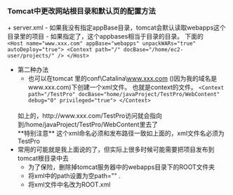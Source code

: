 <h3>Tomcat中更改网站根目录和默认页的配置方法</h3>
+ server.xml    
    - 如果我没有指定appBase目录，tomcat会默认读取webapps这个目录里的项目 
    -  如果指定了，这个appbases相当于目录的目录。
   下面的<Context path ="/" docBase="/home/ec2-user/projects/" 当http://www.xxx.com/ 中的最后一个'/'
   进行去访问时，会指向实际目录/home/ec2-user/projects/
   我这样做其实是想把项目内容直接通过http://www.xxx.com来访问
   
   ``   <Host name="www.xxx.com" appBase="webapps"
               unpackWARs="true" autoDeploy="true">
        	   <Context path="/" docBase="/home/ec2-user/projects/" />
         </Host>``
  
 + 第二种办法
    - 也可以在tomcat 里的conf\Catalina\www.xxx.com
    ()因为我的域名是www.xxx.com)下创建一个xml文件。
    也就是context的文件。
    ``<Context path="/TestPro" docBase="home/javaProject/TestPro/WebContent" debug="0" privileged="true">
      </Context>``
    <br>
    如上的，http://www.xxx.com/TestPro访问就会指向到/home/javaProject/TestPro/WebContent里去了  <br/>
   **特别注意**
   这个xml命名必须和发布路径一致如上面的，xml文件名必须为TestPro
 + 常用的可能就是我上面说的了，但实际上很多时候可能需要把项目发布到tomcat根目录中去
    - 为了保险，删除掉tomcat服务器中的webapps目录下的ROOT文件夹
    - 将xml中的path设置为空path="" .
    - 将xml文件中名改为ROOT.xml
    
        